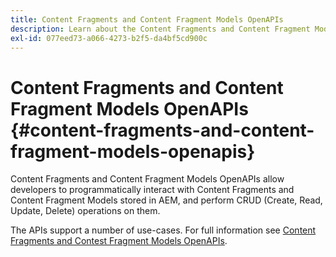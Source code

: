 ```yaml
---
title: Content Fragments and Content Fragment Models OpenAPIs
description: Learn about the Content Fragments and Content Fragment Models OpenAPIs.
exl-id: 077eed73-a066-4273-b2f5-da4bf5cd900c
---
```

# Content Fragments and Content Fragment Models OpenAPIs {#content-fragments-and-content-fragment-models-openapis}

Content Fragments and Content Fragment Models OpenAPIs allow developers to programmatically interact with Content Fragments and Content Fragment Models stored in AEM, and perform CRUD (Create, Read, Update, Delete) operations on them.

The APIs support a number of use-cases. For full information see [Content Fragments and Contest Fragment Models OpenAPIs](https://developer.adobe.com/experience-cloud/experience-manager-apis/api/stable/sites/).
